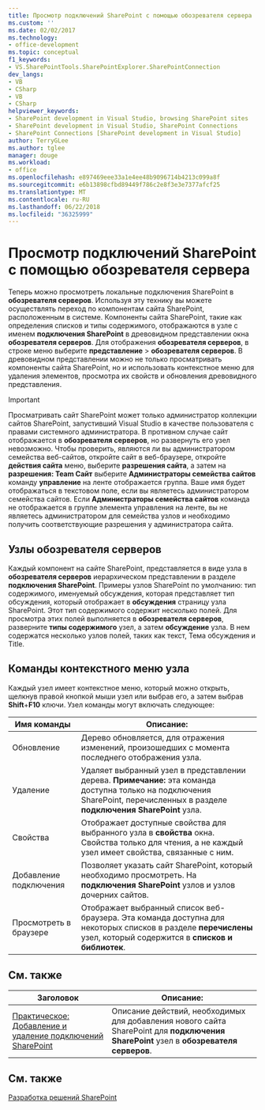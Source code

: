 ```yaml
---
title: Просмотр подключений SharePoint с помощью обозревателя сервера | Документация Майкрософт
ms.custom: ''
ms.date: 02/02/2017
ms.technology:
- office-development
ms.topic: conceptual
f1_keywords:
- VS.SharePointTools.SharePointExplorer.SharePointConnection
dev_langs:
- VB
- CSharp
- VB
- CSharp
helpviewer_keywords:
- SharePoint development in Visual Studio, browsing SharePoint sites
- SharePoint development in Visual Studio, SharePoint Connections
- SharePoint Connections [SharePoint development in Visual Studio]
author: TerryGLee
ms.author: tglee
manager: douge
ms.workload:
- office
ms.openlocfilehash: e897469eee33a1e4ee48b9096714b4213c099a8f
ms.sourcegitcommit: e6b13898cfbd89449f786c2e8f3e3e7377afcf25
ms.translationtype: MT
ms.contentlocale: ru-RU
ms.lasthandoff: 06/22/2018
ms.locfileid: "36325999"
---
```

# <a name="browse-sharepoint-connections-by-using-server-explorer"></a>Просмотр подключений SharePoint с помощью обозревателя сервера
  Теперь можно просмотреть локальные подключения SharePoint в **обозревателя серверов**. Используя эту технику вы можете осуществлять переход по компонентам сайта SharePoint, расположенным в системе. Компоненты сайта SharePoint, такие как определения списков и типы содержимого, отображаются в узле с именем **подключения SharePoint** в древовидном представлении окна **обозревателя серверов**. Для отображения **обозревателя серверов**, в строке меню выберите **представление** > **обозревателя серверов**. В древовидном представлении можно не только просматривать компоненты сайта SharePoint, но и использовать контекстное меню для удаления элементов, просмотра их свойств и обновления древовидного представления.  
  
> [!IMPORTANT]  
>  Просматривать сайт SharePoint может только администратор коллекции сайтов SharePoint, запустивший Visual Studio в качестве пользователя с правами системного администратора. В противном случае сайт отображается в **обозревателя серверов**, но развернуть его узел невозможно. Чтобы проверить, являются ли вы администратором семейства веб-сайтов, откройте сайт в веб-браузере, откройте **действия сайта** меню, выберите **разрешения сайта**, а затем на **разрешения: Team Сайт** выберите **Администраторы семейства сайтов** команду **управление** на ленте отображается группа. Ваше имя будет отображаться в текстовом поле, если вы являетесь администратором семейства сайтов. Если **Администраторы семейства сайтов** команда не отображается в группе элемента управления на ленте, вы не являетесь администратором для семейства узлов и необходимо получить соответствующие разрешения у администратора сайта.  
  
## <a name="server-explorer-nodes"></a>Узлы обозревателя серверов
 Каждый компонент на сайте SharePoint, представляется в виде узла в **обозревателя серверов** иерархическом представлении в разделе **подключения SharePoint**. Примеры узлов SharePoint по умолчанию: тип содержимого, именуемый обсуждения, которая представляет тип обсуждения, который отображает в **обсуждения** страницу узла SharePoint. Этот тип содержимого содержит несколько полей. Для просмотра этих полей выполняется в **обозревателя серверов**, разверните **типы содержимого** узел, а затем **обсуждение** узла. В нем содержатся несколько узлов полей, таких как текст, Тема обсуждения и Title.  
  
## <a name="node-shortcut-menu-commands"></a>Команды контекстного меню узла
 Каждый узел имеет контекстное меню, который можно открыть, щелкнув правой кнопкой мыши узел или выбрав его, а затем выбрав **Shift**+**F10** ключи. Узел команды могут включать следующее:  
  
|Имя команды|Описание:|  
|------------------|-----------------|  
|Обновление|Дерево обновляется, для отражения изменений, произошедших с момента последнего отображения узла.|  
|Удаление|Удаляет выбранный узел в представлении дерева. **Примечание:** эта команда доступна только на подключения SharePoint, перечисленных в разделе **подключения SharePoint** узла.|  
|Свойства|Отображает доступные свойства для выбранного узла в **свойства** окна. Свойства только для чтения, а не каждый узел имеет свойства, связанные с ним.|  
|Добавление подключения|Позволяет указать сайт SharePoint, который необходимо просмотреть. На **подключения SharePoint** узлов и узлов дочерних сайтов.|  
|Просмотреть в браузере|Отображает выбранный список веб-браузера. Эта команда доступна для некоторых списков в разделе **перечислены** узел, который содержится в **списков и библиотек**.|  
  
## <a name="related-topics"></a>См. также
  
|Заголовок|Описание:|  
|-----------|-----------------|  
|[Практическое: Добавление и удаление подключений SharePoint](../sharepoint/how-to-add-or-remove-sharepoint-connections.md)|Описание действий, необходимых для добавления нового сайта SharePoint для **подключения SharePoint** узел в **обозревателя серверов**.|  
  
## <a name="see-also"></a>См. также
 [Разработка решений SharePoint](../sharepoint/developing-sharepoint-solutions.md)  
  
 
